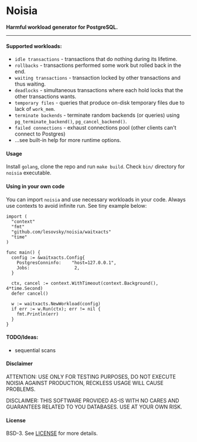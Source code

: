 # Noisia

**Harmful workload generator for PostgreSQL.**

---

#### Supported workloads:
- `idle transactions` - transactions that do nothing during its lifetime.
- `rollbacks` - transactions performed some work but rolled back in the end.
- `waiting transactions` - transaction locked by other transactions and thus waiting.
- `deadlocks` - simultaneous transactions where each hold locks that the other transactions wants.
- `temporary files` - queries that produce on-disk temporary files due to lack of `work_mem`.
- `terminate backends` - terminate random backends (or queries) using `pg_terminate_backend()`, `pg_cancel_backend()`.
- `failed connections` - exhaust connections pool (other clients can't connect to Postgres) 
- ...see built-in help for more runtime options.

#### Usage
Install `golang`, clone the repo and run `make build`. Check `bin/` directory for `noisia` executable. 

#### Using in your own code
You can import `noisia` and use necessary workloads in your code. Always use contexts to avoid infinite run. See tiny example below:
```
import (
  "context"
  "fmt"
  "github.com/lesovsky/noisia/waitxacts"
  "time"
)

func main() {
  config := &waitxacts.Config{
    PostgresConninfo:    "host=127.0.0.1",
    Jobs:                 2,
  }

  ctx, cancel := context.WithTimeout(context.Background(), 4*time.Second)
  defer cancel()

  w := waitxacts.NewWorkload(config)
  if err := w.Run(ctx); err != nil {
    fmt.Println(err)
  }
}
```

#### TODO/Ideas:
- sequential scans

#### Disclaimer

ATTENTION: USE ONLY FOR TESTING PURPOSES, DO NOT EXECUTE NOISIA AGAINST PRODUCTION, RECKLESS USAGE WILL CAUSE PROBLEMS.

DISCLAIMER: THIS SOFTWARE PROVIDED AS-IS WITH NO CARES AND GUARANTEES RELATED TO YOU DATABASES. USE AT YOUR OWN RISK.


#### License
BSD-3. See [LICENSE](LICENSE) for more details.

